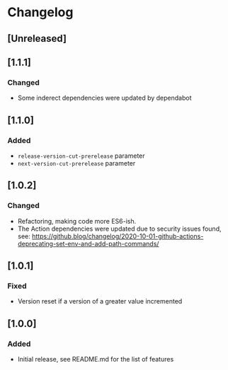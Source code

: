 # Changelog

## [Unreleased]

## [1.1.1]
### Changed
- Some inderect dependencies were updated by dependabot

## [1.1.0]
### Added
- `release-version-cut-prerelease` parameter
- `next-version-cut-prerelease` parameter

## [1.0.2]
### Changed
- Refactoring, making code more ES6-ish.
- The Action dependencies were updated due to security issues found, see: https://github.blog/changelog/2020-10-01-github-actions-deprecating-set-env-and-add-path-commands/

## [1.0.1]
### Fixed
- Version reset if a version of a greater value incremented

## [1.0.0]
### Added
- Initial release, see README.md for the list of features
